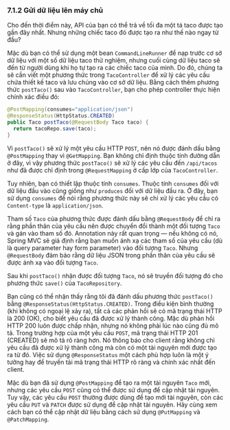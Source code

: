 ### 7.1.2 Gửi dữ liệu lên máy chủ

Cho đến thời điểm này, API của bạn có thể trả về tối đa một tá taco được tạo gần đây nhất. Nhưng những chiếc taco đó được tạo ra như thế nào ngay từ đầu?

Mặc dù bạn có thể sử dụng một bean `CommandLineRunner` để nạp trước cơ sở dữ liệu với một số dữ liệu taco thử nghiệm, nhưng cuối cùng dữ liệu taco sẽ đến từ người dùng khi họ tự tạo ra các chiếc taco của mình. Do đó, chúng ta sẽ cần viết một phương thức trong `TacoController` để xử lý các yêu cầu chứa thiết kế taco và lưu chúng vào cơ sở dữ liệu. Bằng cách thêm phương thức `postTaco()` sau vào `TacoController`, bạn cho phép controller thực hiện chính xác điều đó:

```java
@PostMapping(consumes="application/json")
@ResponseStatus(HttpStatus.CREATED)
public Taco postTaco(@RequestBody Taco taco) {
  return tacoRepo.save(taco);
}
```

Vì `postTaco()` sẽ xử lý một yêu cầu HTTP `POST`, nên nó được đánh dấu bằng `@PostMapping` thay vì `@GetMapping`. Bạn không chỉ định thuộc tính đường dẫn ở đây, vì vậy phương thức `postTaco()` sẽ xử lý các yêu cầu đến `/api/tacos` như đã được chỉ định trong `@RequestMapping` ở cấp lớp của `TacoController`.

Tuy nhiên, bạn có thiết lập thuộc tính `consumes`. Thuộc tính `consumes` đối với dữ liệu đầu vào cũng giống như `produces` đối với dữ liệu đầu ra. Ở đây, bạn sử dụng `consumes` để nói rằng phương thức này sẽ chỉ xử lý các yêu cầu có `Content-type` là `application/json`.

Tham số `Taco` của phương thức được đánh dấu bằng `@RequestBody` để chỉ ra rằng phần thân của yêu cầu nên được chuyển đổi thành một đối tượng `Taco` và gán vào tham số đó. Annotation này rất quan trọng — nếu không có nó, Spring MVC sẽ giả định rằng bạn muốn ánh xạ các tham số của yêu cầu (dù là query parameter hay form parameter) vào đối tượng `Taco`. Nhưng `@RequestBody` đảm bảo rằng dữ liệu JSON trong phần thân của yêu cầu sẽ được ánh xạ vào đối tượng `Taco`.

Sau khi `postTaco()` nhận được đối tượng `Taco`, nó sẽ truyền đối tượng đó cho phương thức `save()` của `TacoRepository`.

Bạn cũng có thể nhận thấy rằng tôi đã đánh dấu phương thức `postTaco()` bằng `@ResponseStatus(HttpStatus.CREATED)`. Trong điều kiện bình thường (khi không có ngoại lệ xảy ra), tất cả các phản hồi sẽ có mã trạng thái HTTP là 200 (OK), cho biết yêu cầu đã được xử lý thành công. Mặc dù phản hồi HTTP 200 luôn được chấp nhận, nhưng nó không phải lúc nào cũng đủ mô tả. Trong trường hợp của một yêu cầu `POST`, mã trạng thái HTTP 201 (CREATED) sẽ mô tả rõ ràng hơn. Nó thông báo cho client rằng không chỉ yêu cầu đã được xử lý thành công mà còn có một tài nguyên mới được tạo ra từ đó. Việc sử dụng `@ResponseStatus` một cách phù hợp luôn là một ý tưởng hay để truyền tải mã trạng thái HTTP rõ ràng và chính xác nhất đến client.

Mặc dù bạn đã sử dụng `@PostMapping` để tạo ra một tài nguyên `Taco` mới, nhưng các yêu cầu `POST` cũng có thể được sử dụng để cập nhật tài nguyên. Tuy vậy, các yêu cầu `POST` thường được dùng để tạo mới tài nguyên, còn các yêu cầu `PUT` và `PATCH` được sử dụng để cập nhật tài nguyên. Hãy cùng xem cách bạn có thể cập nhật dữ liệu bằng cách sử dụng `@PutMapping` và `@PatchMapping`.
